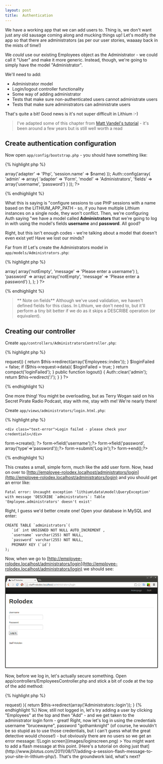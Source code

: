 ```yaml
---
layout: post
title:  Authentication
---
```


We have a working app that we can add users to. Thing is, we don't want just any old sausage coming along and mucking things up! Let's modify the app so that there are administrators (as per our user stories, waaaay back in the mists of time!)

We *could* use our existing Employees object as the Administrator - we could call it "User" and make it more generic. Instead, though, we're going to simply have the model "Administrator".

We'll need to add:

* Administrator model
* Login/logout controller functionality
* Some way of adding administrator
* Tests that make sure non-authenticated users cannot administrate users
* Tests that make sure administrators can administrate users

That's quite a bit! Good news is it's not super difficult in Lithium :-)

> I've adapted some of this chapter from [Matt Vandel's tutorial](https://sites.google.com/a/mattvanandel.com/lithium-framework/home) - it's been around a few years but is still well worth a read

## Create authentication configuration

Now open `app/config/bootstrap.php` - you should have something like:

{% highlight php %}
<?php

// ...

/**
 * This file contains configuration for session (and/or cookie) storage, and user or web service
 * authentication.
 */
// require __DIR__ . '/bootstrap/session.php';
{% endhighlight %}

Uncomment that line so that session.php is getting included.

Open up `app/config/bootstrap/session.php`. Here's mine - don't just blindly copy it (not that I think you would! I have every confidence in you!), but have a read through it first and take note of the comments in the default version. Might be a good idea to keep those comments in there rather than dump them :-)

{% highlight php %}
<?php
use lithium\security\Auth;
use lithium\storage\Session;

$name = basename(LITHIUM_APP_PATH);
Session::config(array(
	'default' => array('adapter' => 'Php', 'session.name' => $name)
));

Auth::config(array(
    'admin' => array(
        'adapter' => 'Form',
        'model'   => 'Administrators',
        'fields'  => array('username', 'password')
    )
));
?>
{% endhighlight %}

What this is saying is "configure sessions to use PHP sessions with a name based on the LITHIUM_APP_PATH - so, if you have multiple Lithium instances on a single node, they won't conflict. Then, we're configuring Auth saying "we have a model called **Administrators** that we're going to log in with using the model's fields **username** and **password**. All good?

Right, but this isn't enough codes - we're talking about a model that doesn't even exist yet! Have we lost our minds?

Far from it! Let's create the Administrators model in `app/models/Administrators.php`:

{% highlight php %}
<?php
namespace app\models;

class Administrators extends \lithium\data\Model {
    public $validates = array(
        'username' => array(
            array('notEmpty', 'message' => 'Please enter a username')
        ),
        'password' => array(
            array('notEmpty', 'message' => 'Please enter a password')
        ),
    );
}
?>
{% endhighlight %}

> ** Note on fields** Although we've used validation, we haven't defined fields for this class. In Lithium, we don't need to, but it'll perform a tiny bit better if we do as it skips a DESCRIBE operation (or equivalent).

## Creating our controller

Create `app/controllers/AdministratorsController.php`:

{% highlight php %}
<?php
namespace app\controllers;

use lithium\security\Auth;

class AdministratorsController extends \lithium\action\Controller {

	public function login() {
		if (Auth::check('admin', $this->request)) {
			return $this->redirect(array('Employees::index'));
		}
		
		$loginFailed = false;
		if ($this->request->data){
			$loginFailed = true;
		}
		return compact('loginFailed');
	}

	public function logout() {
        Auth::clear('admin');
        return $this->redirect('/');
    }
}
?>
{% endhighlight %}

One more thing! You might be overloading, but as Terry Wogan said on his Secret Pirate Radio Podcast, stay with me, stay with me! We're nearly there!

Create `app/views/administrators/login.html.php`:

{% highlight php %}
<?php if ($loginFailed): ?>
	<div class="text-error">Login failed - please check your credentials</div>
<?php endif; ?>
<?=$this->form->create(); ?>
<?=$this->form->field('username');?>
<?=$this->form->field('password', array('type'=>'password'));?>
<?=$this->form->submit('Log in');?>
<?=$this->form->end();?>
{% endhighlight %}

This creates a small, simple form, much like the add user form. Now, head on over to [http://employee-rolodex.localhost/administrators/login](http://employee-rolodex.localhost/administrators/login) and you should get an error like:

    Fatal error: Uncaught exception 'lithium\data\model\QueryException' with message 'DESCRIBE `administrators`: Table 'Employee.administrators' doesn't exist'

Right, I guess we'd better create one! Open your database in MySQL and enter:

	CREATE TABLE `administrators`( 
	   `id` int UNSIGNED NOT NULL AUTO_INCREMENT , 
	   `username` varchar(255) NOT NULL, 
	   `password` varchar(255) NOT NULL, 
	   PRIMARY KEY (`id`)
	);

Now, when we go to [http://employee-rolodex.localhost/administrators/login](http://employee-rolodex.localhost/administrators/login) we should see:

![Login screen](images/loginscreen.png)

Now, before we log in, let's actually secure something. Open app/controllers/EmployeesController.php and stick a bit of code at the top of the add method:

{% highlight php %}
<?php
// ...
use lithium\security\Auth;
// ...

	public function add() {
		if ( !Auth::check('admin', $this->request) ){
			return $this->redirect(array('Administrators::login'));
		}
{% endhighlight %}

Now, still not logged in, let's try adding a user by clicking "Employees" at the top and then "Add" - and we get taken to the administrator login form - great!

Right, now let's log in using the credentials username "brucewayne", password "gothamknight" (of course, he wouldn't be so stupid as to use those credentials, but I can't guess what the great detective would choose!) - but obviously there are no users so we get an error message:

![Login screen](images/loginscreen.png)

> You might want to add a flash message at this point. [Here's a tutorial on doing just that](http://www.jblotus.com/2011/08/17/adding-a-session-flash-message-to-your-site-in-lithium-php/).

That's the groundwork laid, what's next?